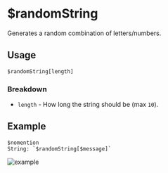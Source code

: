# $randomString
Generates a random combination of letters/numbers.

## Usage
```
$randomString[length]
```

### Breakdown
- `length` - How long the string should be (max `10`).

## Example
```
$nomention
String: `$randomString[$message]`
```

![example](https://user-images.githubusercontent.com/69215413/123555398-847d6580-d753-11eb-9da3-e238861ad989.png)
